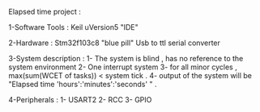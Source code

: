 Elapsed time project :

1-Software Tools : 
Keil uVersion5 "IDE"

2-Hardware :
Stm32f103c8   "blue pill"
Usb to ttl serial converter 

3-System description :
1- The system is blind , has no reference to the system environment 
2- One interrupt system
3- for all minor cycles , max(sum(WCET of tasks)) < system tick .
4- output of the system will be "Elapsed time 'hours':'minutes':'seconds' " .

4-Peripherals :
1- USART2 
2- RCC 
3- GPIO 





